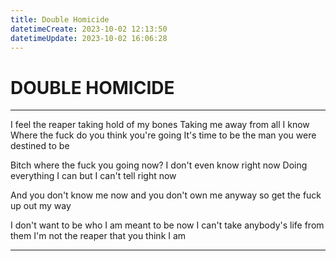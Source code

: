 ```yaml
---
title: Double Homicide
datetimeCreate: 2023-10-02 12:13:50
datetimeUpdate: 2023-10-02 16:06:28
---
```

# DOUBLE HOMICIDE

---


I feel the reaper taking hold of my bones
Taking me away from all I know
Where the fuck do you think you're going
It's time to be the man you were destined to be

Bitch where the fuck you going now?
I don't even know right now
Doing everything I can
but I can't tell right now

And you don't know me now
and you don't own me anyway
so get the fuck up out my way

I don't want to be who I am meant to be now
I can't take anybody's life from them
I'm not the reaper that you think I am

---
